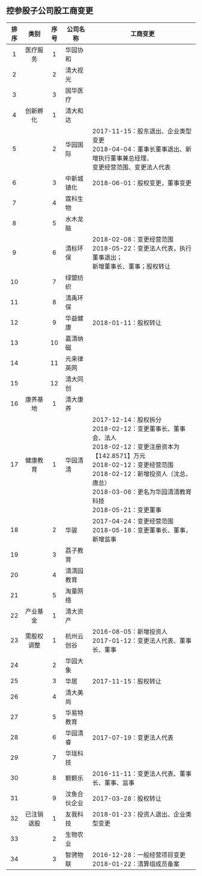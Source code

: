 ## 控参股子公司股工商变更

|排序|类别|序号|公司名称|工商变更|
|:--:|:---:|:--:|----|----|
|1|医疗服务|1|华园协和||
|2||2|清大视光||
|3||3|国华医疗||
|4|创新孵化|1|清大和达||
|5||2|华园国际|2017-11-15：股东退出、企业类型变更<br>2018-04-04：董事长董事退出、新增执行董事兼总经理、<br>变更经营范围、变更法人代表|
|6||3|中新城镇化|2018-06-01：股权变更，董事变更|
|7||4|霆科生物||
|8||5|水木龙脑||
|9||6|清标环保|2018-02-08：变更经营范围<br>2018-05-22：变更法人代表，执行董事退出；<br>新增董事长、董事；股权转让|
|10||7|绿盟纺织||
|11||8|清禹环保||
|12||9|华益健康|2018-01-11：股权转让|
|13||10|嘉清纳磁||
|14||11|元来律英网|
|15||12|清大同创||
|16|康养基地|1|清大康养||
|17|健康教育|1|华园清清|2017-12-14：股权拆分<br>2018-02-12：变更董事长、董事会、法人<br>2018-02-12：变更注册资本为【142.8571】万元<br>2018-02-12：变更经营范围<br>2018-02-12：新增投资人（沈总、唐总）<br>2018-03-06：更名为华园清清教育科技<br>2018-05-21：变更董事|
|18||2|华骏|2017-04-24：变更经营范围<br>2018-05-18：变更董事长、董事，新增监事|
|19||3|荔子教育||
|20||4|清清园教育||
|21||5|淘童网络||
|22|产业基金|1|清大资产||
|23|需股权调整|1|杭州云创谷|2016-08-05：新增投资人<br>2017-01-12：变更法人代表、董事长、董事|
|24||2|华园大象||
|25||3|华居|2017-11-15：股权转让|
|26||4|清大美尚||
|27||5|华易特教育||
|28||6|华园清睿|2017-07-19：变更法人代表|
|29||7|华珑科技||
|30||8|颗颗乐|2016-11-11：变更法人代表、董事长、董事、监事|
|31||9|汶鱼合伙企业|2017-03-28：股权转让|
|32|已注销退股|1|友我科技|2018-01-23：投资人退出、企业类型变更|
|33||2|生物农业||
|34||3|智骋物联|2016-12-28：一般经营项目变更<br>2018-01-22：清算组成员备案|
